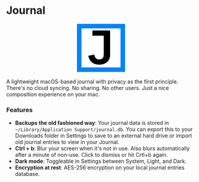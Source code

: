 # Journal
<p align="center">
  <img src="src-tauri/icons/128x128.png" alt="Journal Logo" width="128" />
</p

A lightweight macOS-based journal with privacy as the first principle. There's no cloud syncing. No sharing. No other users. Just a nice composition experience on your mac.

### Features
* **Backups the old fashioned way**: Your journal data is stored in `~/Library/Application Support/journal.db`. You can export this to your Downloads folder in Settings to save to an external hard drive or import old journal entries to view in your Journal.
* **Ctrl + b**: Blur your screen when it's not in use. Also blurs automatically after a minute of non-use. Click to dismiss or hit Crtl+b again.
* **Dark mode**: Toggleable in Settings between System, Light, and Dark.
* **Encryption at rest**: AES-256 encryption on your local journal entries database.